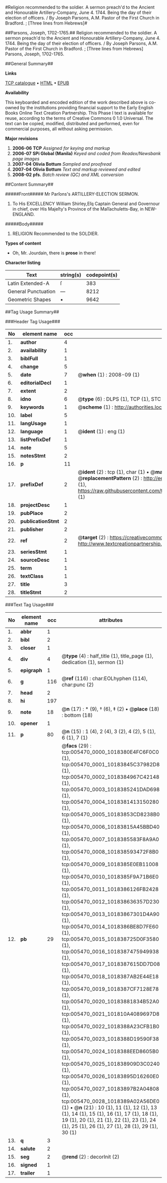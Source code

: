 #Religion recommended to the soldier. A sermon preach'd to the Ancient and Honourable Artillery-Company, June 4. 1744. Being the day of their election of officers. / By Joseph Parsons, A.M. Pastor of the First Church in Bradford. ; [Three lines from Hebrews]#

##Parsons, Joseph, 1702-1765.##
Religion recommended to the soldier. A sermon preach'd to the Ancient and Honourable Artillery-Company, June 4. 1744. Being the day of their election of officers. / By Joseph Parsons, A.M. Pastor of the First Church in Bradford. ; [Three lines from Hebrews]
Parsons, Joseph, 1702-1765.

##General Summary##

**Links**

[TCP catalogue](http://www.ota.ox.ac.uk/tcp/)  • 
[HTML](http://tei.it.ox.ac.uk/tcp/Texts-HTML/free/N04/N04425.html)  • 
[EPUB](http://tei.it.ox.ac.uk/tcp/Texts-EPUB/free/N04/N04425.epub)

**Availability**

This keyboarded and encoded edition of the
	       work described above is co-owned by the institutions
	       providing financial support to the Early English Books
	       Online Text Creation Partnership. This Phase I text is
	       available for reuse, according to the terms of Creative
	       Commons 0 1.0 Universal. The text can be copied,
	       modified, distributed and performed, even for
	       commercial purposes, all without asking permission.

**Major revisions**

1. __2006-06__ __TCP__ *Assigned for keying and markup*
1. __2006-07__ __SPi Global (Manila)__ *Keyed and coded from Readex/Newsbank page images*
1. __2007-04__ __Olivia Bottum__ *Sampled and proofread*
1. __2007-04__ __Olivia Bottum__ *Text and markup reviewed and edited*
1. __2008-02__ __pfs.__ *Batch review (QC) and XML conversion*

##Content Summary##

#####Front#####
Mr Parſons's ARTILLERY-ELECTION SERMON.
1. To His EXCELLENCY William Shirley,Eſq Captain General and Governour in chief, over His Majeſty's Province of the Maſſachuſetts-Bay, in NEW-ENGLAND.

#####Body#####

1. RELIGION Recommended to the SOLDIER.

**Types of content**

  * Oh, Mr. Jourdain, there is **prose** in there!

**Character listing**


|Text|string(s)|codepoint(s)|
|---|---|---|
|Latin Extended-A|ſ|383|
|General Punctuation|—|8212|
|Geometric Shapes|▪|9642|

##Tag Usage Summary##

###Header Tag Usage###

|No|element name|occ|attributes|
|---|---|---|---|
|1.|__author__|4||
|2.|__availability__|1||
|3.|__biblFull__|1||
|4.|__change__|5||
|5.|__date__|7| @__when__ (1) : 2008-09 (1)|
|6.|__editorialDecl__|1||
|7.|__extent__|2||
|8.|__idno__|6| @__type__ (6) : DLPS (1), TCP (1), STC (1), NOTIS (1), IMAGE-SET (1), EVANS-CITATION (1)|
|9.|__keywords__|1| @__scheme__ (1) : http://authorities.loc.gov/ (1)|
|10.|__label__|5||
|11.|__langUsage__|1||
|12.|__language__|1| @__ident__ (1) : eng (1)|
|13.|__listPrefixDef__|1||
|14.|__note__|5||
|15.|__notesStmt__|2||
|16.|__p__|11||
|17.|__prefixDef__|2| @__ident__ (2) : tcp (1), char (1)  •  @__matchPattern__ (2) : ([0-9\-]+):([0-9IVX]+) (1), (.+) (1)  •  @__replacementPattern__ (2) : http://eebo.chadwyck.com/downloadtiff?vid=$1&page=$2 (1), https://raw.githubusercontent.com/textcreationpartnership/Texts/master/tcpchars.xml#$1 (1)|
|18.|__projectDesc__|1||
|19.|__pubPlace__|2||
|20.|__publicationStmt__|2||
|21.|__publisher__|2||
|22.|__ref__|2| @__target__ (2) : https://creativecommons.org/publicdomain/zero/1.0/ (1), http://www.textcreationpartnership.org/docs/. (1)|
|23.|__seriesStmt__|1||
|24.|__sourceDesc__|1||
|25.|__term__|1||
|26.|__textClass__|1||
|27.|__title__|3||
|28.|__titleStmt__|2||


###Text Tag Usage###

|No|element name|occ|attributes|
|---|---|---|---|
|1.|__abbr__|1||
|2.|__bibl__|2||
|3.|__closer__|1||
|4.|__div__|4| @__type__ (4) : half_title (1), title_page (1), dedication (1), sermon (1)|
|5.|__epigraph__|1||
|6.|__g__|116| @__ref__ (116) : char:EOLhyphen (114), char:punc (2)|
|7.|__head__|2||
|8.|__hi__|197||
|9.|__note__|18| @__n__ (17) : * (9), † (6), ‡ (2)  •  @__place__ (18) : bottom (18)|
|10.|__opener__|1||
|11.|__p__|80| @__n__ (15) : 1 (4), 2 (4), 3 (2), 4 (2), 5 (1), 6 (1), 7 (1)|
|12.|__pb__|29| @__facs__ (29) : tcp:005470_0000_1018380E4FC6F0C0 (1), tcp:005470_0001_10183845C37982D8 (1), tcp:005470_0002_1018384967C42148 (1), tcp:005470_0003_1018385241DAD698 (1), tcp:005470_0004_1018381413150280 (1), tcp:005470_0005_10183853CD8238B0 (1), tcp:005470_0006_10183815A45BBD40 (1), tcp:005470_0007_1018385583F8A9A0 (1), tcp:005470_0008_101838593472F8B0 (1), tcp:005470_0009_1018385E0EB11008 (1), tcp:005470_0010_1018385F9A71B6E0 (1), tcp:005470_0011_1018386126FB2428 (1), tcp:005470_0012_101838636357D230 (1), tcp:005470_0013_10183867301D4A90 (1), tcp:005470_0014_1018386BE8D7FE60 (1), tcp:005470_0015_101838725D0F3580 (1), tcp:005470_0016_1018387475949938 (1), tcp:005470_0017_1018387615DD7D08 (1), tcp:005470_0018_1018387AB2E44E18 (1), tcp:005470_0019_1018387CF7128E78 (1), tcp:005470_0020_10183881834B52A0 (1), tcp:005470_0021_101810A4089697D8 (1), tcp:005470_0022_1018388A23CFB1B0 (1), tcp:005470_0023_1018388D19590F38 (1), tcp:005470_0024_1018388EED8605B0 (1), tcp:005470_0025_101838909D3C0240 (1), tcp:005470_0026_10183895D16260E0 (1), tcp:005470_0027_10183897B2A04808 (1), tcp:005470_0028_1018389A02A56DE0 (1)  •  @__n__ (21) : 10 (1), 11 (1), 12 (1), 13 (1), 14 (1), 15 (1), 16 (1), 17 (1), 18 (1), 19 (1), 20 (1), 21 (1), 22 (1), 23 (1), 24 (1), 25 (1), 26 (1), 27 (1), 28 (1), 29 (1), 30 (1)|
|13.|__q__|3||
|14.|__salute__|2||
|15.|__seg__|2| @__rend__ (2) : decorInit (2)|
|16.|__signed__|1||
|17.|__trailer__|1||

